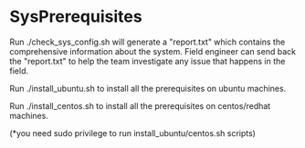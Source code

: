 SysPrerequisites
================


Run ./check_sys_config.sh will generate a "report.txt" which contains the comprehensive information about the system. Field engineer can send back the "report.txt" to help the team investigate any issue that happens in the field.

Run ./install_ubuntu.sh to install all the prerequisites on ubuntu machines.

Run ./install_centos.sh to install all the prerequisites on centos/redhat machines.

(*you need sudo privilege to run install_ubuntu/centos.sh scripts)
